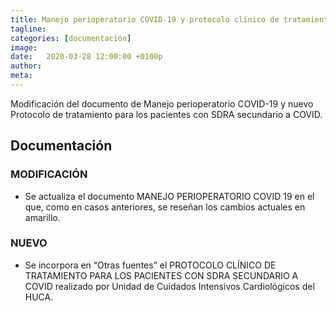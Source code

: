 ```yaml
---
title: Manejo perioperatorio COVID-19 y protocolo clínico de tratamiento pacientes con SDRA
tagline: 
categories: [documentación]
image: 
date:   2020-03-28 12:00:00 +0100p
author: 
meta: 
---
```

Modificación del documento de Manejo perioperatorio COVID-19 y nuevo Protocolo de tratamiento para los pacientes con SDRA secundario a COVID.
<!--more-->
## Documentación

### MODIFICACIÓN
  * Se actualiza el documento MANEJO PERIOPERATORIO COVID 19 en el que, como en casos anteriores, se reseñan los cambios actuales en amarillo.

### NUEVO
  * Se incorpora en “Otras fuentes” el PROTOCOLO CLÍNICO DE TRATAMIENTO PARA LOS PACIENTES CON SDRA SECUNDARIO A COVID realizado por Unidad de Cuidados Intensivos Cardiológicos del HUCA.